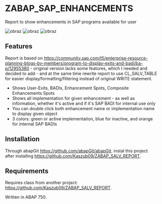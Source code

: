# ZABAP_SAP_ENHANCEMENTS
Report to show enhancements in SAP programs available for user

![obraz](https://github.com/Kaszub09/ZABAP_SAP_ENHANCEMENTS/assets/34368953/fd3ca469-4272-4547-8520-4b26c5aac87d)
![obraz](https://github.com/Kaszub09/ZABAP_SAP_ENHANCEMENTS/assets/34368953/7ffd6504-3630-4262-aeed-94818412b071)
![obraz](https://github.com/Kaszub09/ZABAP_SAP_ENHANCEMENTS/assets/34368953/1cd828c6-997f-4678-995b-5745eca929b1)

## Features
Report is based on https://community.sap.com/t5/enterprise-resource-planning-blogs-by-members/program-to-display-exits-and-badi/ba-p/12955380 - original version lacks some features, which I needed and decided to add - and at the same time rewrite report to use CL_SALV_TABLE for easier display/formatting/filtering instead of original WRITE statement.

- Shows User-Exits, BADIs, Enhancement Spots, Composite Enhancements Spots
- Shows all implementation for given enhancement - as well as information, whether it's active and if it's SAP BADI for internal use only
- You can double click both enhancement name or implementation name to display given object
- 3 colors: green or active implementation, blue for inactive, and orange for internal SAP BADIs

## Installation
Through abapGit https://github.com/abapGit/abapGit. instal this project after installing https://github.com/Kaszub09/ZABAP_SALV_REPORT.

## Requirements
Requires class from another project: https://github.com/Kaszub09/ZABAP_SALV_REPORT.

Written in ABAP 750.
